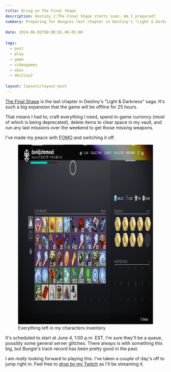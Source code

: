 ```yaml
---
title: Bring on The Final Shape
description: Destiny 2:The Final Shape starts soon. Am I prepared?
summary: Preparing for Bungies last chapter in Destiny's "Light & Darkness" saga

date: 2024-06-02T00:00:01.00-05:00

tags:
  - post
  - play
  - game
  - videogames
  - xbox
  - destiny2

layout: layouts/layout-post
---
```


<a href="https://www.destinythegame.com/en/the-final-shape" title="Official Bungie page">The Final Shape</a> is the last chapter in Destiny's "Light & Darkness" saga. It's such a big expansion that the game will be offline for 25 hours.

That means I had to; craft everything I need, spend in-game currency (most of which is being deprecated), delete items to clear space in my vault, and run any last missions over the weekend to get those missing weapons.

I've made my peace with <abbr title="fear of missing out">FOMO</abbr> and switching it off.

<figure>
<img class="img-border" src="/img/ss-2024-06-02-destiny2-inventory.png" alt="my inventory screen in Destiny 2" width="1000" height="562" />
  <figcaption>Everything left in my characters inventory</figcaption>
</figure>

It's scheduled to start at June 4, 1:00 p.m. EST. I'm sure they'll be a queue, possibly some general server glitches. There always is with something this big, but Bungie's track record has been pretty good in the past.

I am <em>really</em> looking forward to playing this. I've taken a couple of day's off to jump right in. Feel free to <a href="https://www.twitch.tv/davidmead" title="my twitch channel">drop by my Twitch</a> as I'll be streaming it.



